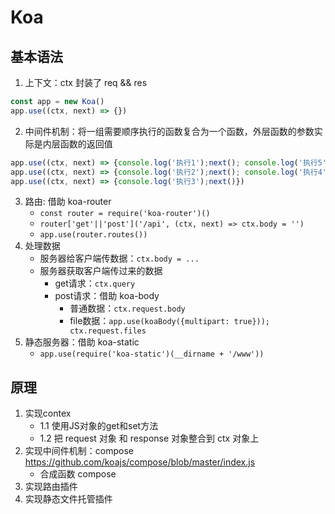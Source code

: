 # Koa
## 基本语法
1. 上下文：ctx 封装了 req && res
```javascript
const app = new Koa()
app.use((ctx, next) => {})
```
2. 中间件机制：将⼀组需要顺序执⾏的函数复合为⼀个函数，外层函数的参数实际是内层函数的返回值
```javascript
app.use((ctx, next) => {console.log('执行1');next(); console.log('执行5')})
app.use((ctx, next) => {console.log('执行2');next(); console.log('执行4')})
app.use((ctx, next) => {console.log('执行3');next()})
```
3. 路由: 借助 koa-router
    - `const router = require('koa-router')()`
    - `router['get'||'post']('/api', (ctx, next) => ctx.body = '')`
    - `app.use(router.routes())`
4. 处理数据
    - 服务器给客户端传数据：`ctx.body = ...`
    - 服务器获取客户端传过来的数据
        - get请求：`ctx.query`
        - post请求：借助 koa-body
            - 普通数据：`ctx.request.body`
            - file数据：`app.use(koaBody({multipart: true})); ctx.request.files`
5. 静态服务器：借助 koa-static
    - `app.use(require('koa-static')(__dirname + '/www'))`
## 原理
1. 实现contex
    - 1.1 使用JS对象的get和set方法
    - 1.2 把 request 对象 和 response 对象整合到 ctx 对象上
2. 实现中间件机制：compose <https://github.com/koajs/compose/blob/master/index.js>
    - 合成函数 compose
3. 实现路由插件
4. 实现静态文件托管插件